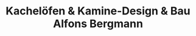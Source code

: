 ---
title: "Kachelöfen & Kamine-Design & Bau Alfons Bergmann"
url: /seligenstadt/kacheloefen-und-kamine-design-und-bau-alfons-bergmann/
shop: Kamine & Öfen
---